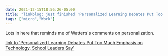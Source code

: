 ```yaml
---
date: 2021-12-15T18:56:26-05:00
title: "linkblog: just finished 'Personalized Learning Debates Put Too Much Emphasis on Technology, School Leaders Say'"
tags: ["micro","Work"]
---
```

Lots in here that reminds me of Watters's comments on personalization.
 
[link to 'Personalized Learning Debates Put Too Much Emphasis on Technology, School Leaders Say'](https://www.edweek.org/technology/personalized-learning-debates-put-too-much-emphasis-on-technology-school-leaders-say/2021/12)
